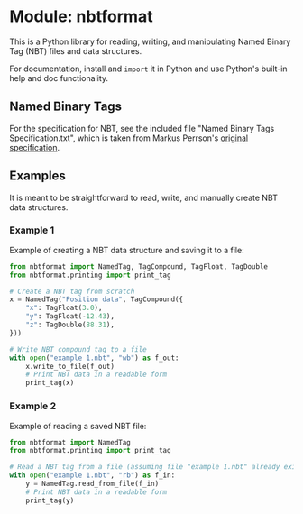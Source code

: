 # Module: nbtformat

This is a Python library for reading, writing, and manipulating Named Binary Tag (NBT) files and data structures.

For documentation, install and `import` it in Python and use Python's built-in help and doc functionality.

## Named Binary Tags

For the specification for NBT, see the included file "Named Binary Tags Specification.txt", which is taken from Markus Perrson's [original specification](https://web.archive.org/web/20110723210920/http://www.minecraft.net/docs/NBT.txt).

## Examples

It is meant to be straightforward to read, write, and manually create NBT data structures.

### Example 1

Example of creating a NBT data structure and saving it to a file:

```python
from nbtformat import NamedTag, TagCompound, TagFloat, TagDouble
from nbtformat.printing import print_tag

# Create a NBT tag from scratch
x = NamedTag("Position data", TagCompound({
    "x": TagFloat(3.0),
    "y": TagFloat(-12.43),
    "z": TagDouble(88.31),
}))

# Write NBT compound tag to a file
with open("example 1.nbt", "wb") as f_out:
    x.write_to_file(f_out)
    # Print NBT data in a readable form
    print_tag(x)
```

### Example 2

Example of reading a saved NBT file:
```python
from nbtformat import NamedTag
from nbtformat.printing import print_tag

# Read a NBT tag from a file (assuming file "example 1.nbt" already exists and is not gzipped)
with open("example 1.nbt", "rb") as f_in:
    y = NamedTag.read_from_file(f_in)
    # Print NBT data in a readable form
    print_tag(y)
```